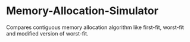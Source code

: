 # Memory-Allocation-Simulator
Compares contiguous memory allocation algorithm like first-fit, worst-fit and modified version of worst-fit.
